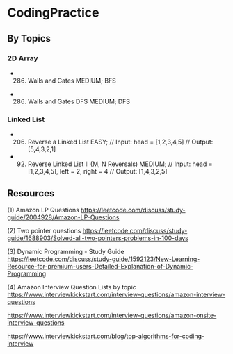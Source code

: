 # CodingPractice

## By Topics

### 2D Array

* 286. Walls and Gates
MEDIUM; BFS

- 286. Walls and Gates DFS
MEDIUM; DFS

### Linked List

- 206. Reverse a Linked List
EASY; 
// Input: head = [1,2,3,4,5]
// Output: [5,4,3,2,1]

- 92. Reverse Linked List II (M, N Reversals)
MEDIUM; 
// Input: head = [1,2,3,4,5], left = 2, right = 4
// Output: [1,4,3,2,5]


## Resources

(1) Amazon LP Questions
https://leetcode.com/discuss/study-guide/2004928/Amazon-LP-Questions

(2) Two pointer questions
https://leetcode.com/discuss/study-guide/1688903/Solved-all-two-pointers-problems-in-100-days

(3) Dynamic Programming - Study Guide
https://leetcode.com/discuss/study-guide/1592123/New-Learning-Resource-for-premium-users-Detailed-Explanation-of-Dynamic-Programming

(4) Amazon Interview Question Lists by topic
https://www.interviewkickstart.com/interview-questions/amazon-interview-questions

https://www.interviewkickstart.com/interview-questions/amazon-onsite-interview-questions

https://www.interviewkickstart.com/blog/top-algorithms-for-coding-interview
